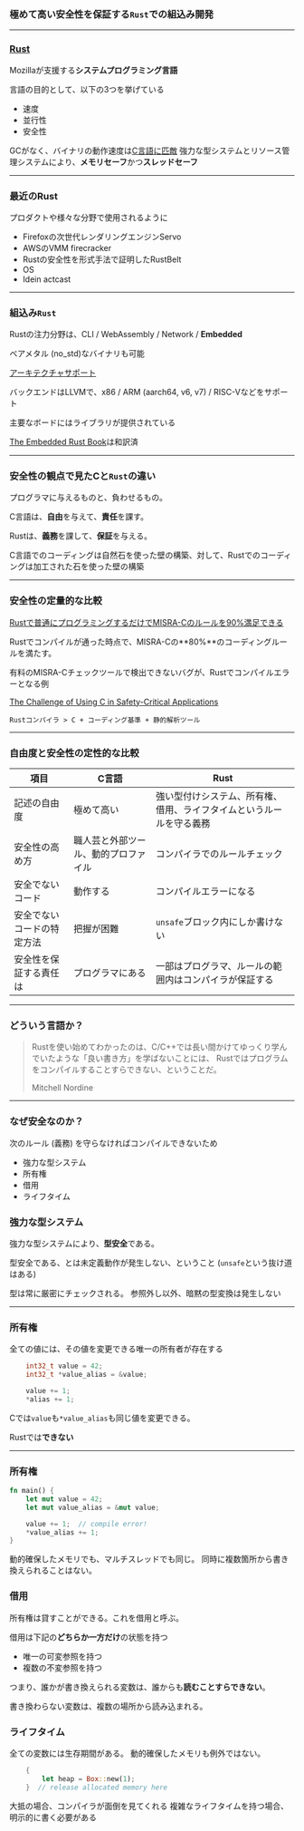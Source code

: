 ### 極めて高い安全性を保証する`Rust`での組込み開発

---

### [Rust](https://www.rust-lang.org/)

Mozillaが支援する**システムプログラミング言語**

言語の目的として、以下の3つを挙げている

- 速度
- 並行性
- 安全性

GCがなく、バイナリの動作速度は[C言語に匹敵](https://github.com/ixy-languages/ixy-languages)
強力な型システムとリソース管理システムにより、**メモリセーフ**かつ**スレッドセーフ**

---

### 最近のRust

プロダクトや様々な分野で使用されるように

- Firefoxの次世代レンダリングエンジンServo
- AWSのVMM firecracker
- Rustの安全性を形式手法で証明したRustBelt
- OS
- Idein actcast

---

### 組込み`Rust`

Rustの注力分野は、CLI / WebAssembly / Network / **Embedded**

ベアメタル (no_std)なバイナリも可能

[アーキテクチャサポート](https://forge.rust-lang.org/platform-support.html)

バックエンドはLLVMで、x86 / ARM (aarch64, v6, v7) / RISC-Vなどをサポート

主要なボードにはライブラリが提供されている

[The Embedded Rust Book](https://tomoyuki-nakabayashi.github.io/book/)は和訳済

---

### 安全性の観点で見たCと`Rust`の違い

プログラマに与えるものと、負わせるもの。

C言語は、**自由**を与えて、**責任**を課す。

Rustは、**義務**を課して、**保証**を与える。

C言語でのコーディングは自然石を使った壁の構築、対して、Rustでのコーディングは加工された石を使った壁の構築

---

### 安全性の定量的な比較

[Rustで普通にプログラミングするだけでMISRA-Cのルールを90%満足できる](https://blog.hatena.ne.jp/tomo-wait-for-it-yuki/tomo-wait-for-it-yuki.hatenablog.com/edit?entry=98012380858802545)

Rustでコンパイルが通った時点で、MISRA-Cの**80%**のコーディングルールを満たす。

有料のMISRA-Cチェックツールで検出できないバグが、Rustでコンパイルエラーとなる例

[The Challenge of Using C in Safety-Critical Applications](https://static1.squarespace.com/static/5a60ec649f8dce866f011db6/t/5ad016871ae6cf72ec208cb8/1523586697234/The+Challenge+of+Using+C+in+Safety-Critical+Applications.pdf)

`Rustコンパイラ > C + コーディング基準 + 静的解析ツール`

---

### 自由度と安全性の定性的な比較

| 項目 | C言語 | Rust |
| --- | --- | --- |
| 記述の自由度 | 極めて高い | 強い型付けシステム、所有権、借用、ライフタイムというルールを守る義務 |
| 安全性の高め方 | 職人芸と外部ツール、動的プロファイル | コンパイラでのルールチェック |
| 安全でないコード | 動作する | コンパイルエラーになる |
| 安全でないコードの特定方法 | 把握が困難 | `unsafe`ブロック内にしか書けない |
| 安全性を保証する責任は | プログラマにある | 一部はプログラマ、ルールの範囲内はコンパイラが保証する |

---

### どういう言語か？

> Rustを使い始めてわかったのは、C/C++では長い間かけてゆっくり学んでいたような「良い書き方」を学ばないことには、
> Rustではプログラムをコンパイルすることすらできない、ということだ。
> 
> Mitchell Nordine

---

### なぜ安全なのか？

次のルール (義務) を守らなければコンパイルできないため

- 強力な型システム
- 所有権
- 借用
- ライフタイム

### 強力な型システム

強力な型システムにより、**型安全**である。

型安全である、とは未定義動作が発生しない、ということ
(`unsafe`という抜け道はある)

型は常に厳密にチェックされる。
参照外し以外、暗黙の型変換は発生しない

---

### 所有権

全ての値には、その値を変更できる唯一の所有者が存在する

```c
    int32_t value = 42;
    int32_t *value_alias = &value;

    value += 1;
    *alias += 1;
```

Cでは`value`も`*value_alias`も同じ値を変更できる。

Rustでは**できない**

---


### 所有権

```rust
fn main() {
    let mut value = 42;
    let mut value_alias = &mut value;

    value += 1;  // compile error!
    *value_alias += 1;
}
```

動的確保したメモリでも、マルチスレッドでも同じ。
同時に複数箇所から書き換えられることはない。

### 借用

所有権は貸すことができる。これを借用と呼ぶ。

借用は下記の**どちらか一方だけ**の状態を持つ

- 唯一の可変参照を持つ
- 複数の不変参照を持つ

つまり、誰かが書き換えられる変数は、誰からも**読むことすらできない**。

書き換わらない変数は、複数の場所から読み込まれる。

### ライフタイム

全ての変数には生存期間がある。
動的確保したメモリも例外ではない。

```rust
    {
        let heap = Box::new(1);
    }  // release allocated memory here
```

大抵の場合、コンパイラが面倒を見てくれる
複雑なライフタイムを持つ場合、明示的に書く必要がある
